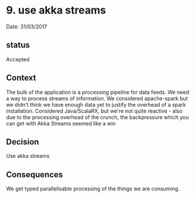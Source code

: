 # 9. use akka streams

Date: 31/03/2017

## status

Accepted

## Context

The bulk of the application is a processing pipeline for data feeds. We need a way to process streams of information.
We considered apache-spark but we didn't think we  have enough data yet to justify the overhead of a spark installation. 
Considered Java/ScalaRX, but we're not quite reactive - also due to the processing overhead of the crunch, the backpressure which 
you can get with Akka Streams seemed like a win

## Decision

Use akka streams

## Consequences

We get typed parallelisable processing of the things we are consuming. 
